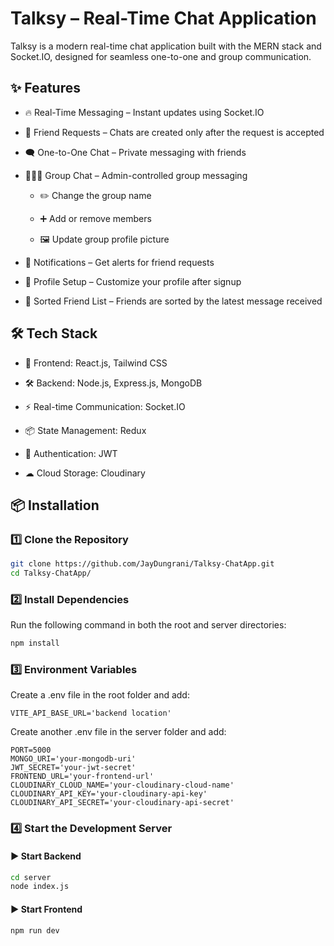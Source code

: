 # Talksy – Real-Time Chat Application

Talksy is a modern real-time chat application built with the MERN stack and Socket.IO, designed for seamless one-to-one and group communication.

## ✨ Features

- 🔥 Real-Time Messaging – Instant updates using Socket.IO

- 👥 Friend Requests – Chats are created only after the request is accepted

- 🗨 One-to-One Chat – Private messaging with friends

- 👨‍👩‍👧 Group Chat – Admin-controlled group messaging

   - ✏️ Change the group name

   - ➕ Add or remove members

   - 🖼 Update group profile picture

- 🔔 Notifications – Get alerts for friend requests

- 📝 Profile Setup – Customize your profile after signup

- 📌 Sorted Friend List – Friends are sorted by the latest message received


## 🛠 Tech Stack

- 🚀 Frontend: React.js, Tailwind CSS

- 🛠 Backend: Node.js, Express.js, MongoDB

- ⚡ Real-time Communication: Socket.IO

- 📦 State Management: Redux

- 🔐 Authentication: JWT

- ☁ Cloud Storage: Cloudinary

## 📦 Installation
### 1️⃣ Clone the Repository

```bash
git clone https://github.com/JayDungrani/Talksy-ChatApp.git
cd Talksy-ChatApp/
```

### 2️⃣ Install Dependencies
Run the following command in both the root and server directories:
```bash
npm install
```
### 3️⃣ Environment Variables 
Create a .env file in the root folder and add:
```env
VITE_API_BASE_URL='backend location'
```
Create another .env file in the server folder and add:
```env
PORT=5000
MONGO_URI='your-mongodb-uri'
JWT_SECRET='your-jwt-secret'
FRONTEND_URL='your-frontend-url'
CLOUDINARY_CLOUD_NAME='your-cloudinary-cloud-name'
CLOUDINARY_API_KEY='your-cloudinary-api-key'
CLOUDINARY_API_SECRET='your-cloudinary-api-secret'
```
### 4️⃣ Start the Development Server
#### ▶️ Start Backend
```bash
cd server
node index.js
```
#### ▶️ Start Frontend
```bash
npm run dev
```
